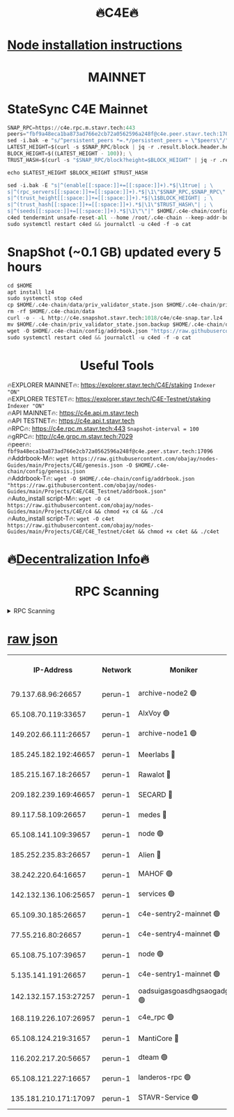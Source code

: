 <h1 align="center"> 🔥C4E🔥</h1>

[Node installation instructions](https://github.com/obajay/nodes-Guides/tree/main/Projects/C4E)
=

<h1 align="center"> MAINNET</h1>

# StateSync C4E Mainnet
```python
SNAP_RPC=https://c4e.rpc.m.stavr.tech:443
peers="fbf9a48eca1ba873ad766e2cb72a0562596a248f@c4e.peer.stavr.tech:17096"
sed -i.bak -e "s/^persistent_peers *=.*/persistent_peers = \"$peers\"/" $HOME/.c4e-chain/config/config.toml
LATEST_HEIGHT=$(curl -s $SNAP_RPC/block | jq -r .result.block.header.height); \
BLOCK_HEIGHT=$((LATEST_HEIGHT - 100)); \
TRUST_HASH=$(curl -s "$SNAP_RPC/block?height=$BLOCK_HEIGHT" | jq -r .result.block_id.hash)

echo $LATEST_HEIGHT $BLOCK_HEIGHT $TRUST_HASH

sed -i.bak -E "s|^(enable[[:space:]]+=[[:space:]]+).*$|\1true| ; \
s|^(rpc_servers[[:space:]]+=[[:space:]]+).*$|\1\"$SNAP_RPC,$SNAP_RPC\"| ; \
s|^(trust_height[[:space:]]+=[[:space:]]+).*$|\1$BLOCK_HEIGHT| ; \
s|^(trust_hash[[:space:]]+=[[:space:]]+).*$|\1\"$TRUST_HASH\"| ; \
s|^(seeds[[:space:]]+=[[:space:]]+).*$|\1\"\"|" $HOME/.c4e-chain/config/config.toml
c4ed tendermint unsafe-reset-all --home /root/.c4e-chain --keep-addr-book
sudo systemctl restart c4ed && journalctl -u c4ed -f -o cat
```
# SnapShot (~0.1 GB) updated every 5 hours
```python
cd $HOME
apt install lz4
sudo systemctl stop c4ed
cp $HOME/.c4e-chain/data/priv_validator_state.json $HOME/.c4e-chain/priv_validator_state.json.backup
rm -rf $HOME/.c4e-chain/data
curl -o - -L http://c4e.snapshot.stavr.tech:1018/c4e/c4e-snap.tar.lz4 | lz4 -c -d - | tar -x -C $HOME/.c4e-chain --strip-components 2
mv $HOME/.c4e-chain/priv_validator_state.json.backup $HOME/.c4e-chain/data/priv_validator_state.json
wget -O $HOME/.c4e-chain/config/addrbook.json "https://raw.githubusercontent.com/obajay/nodes-Guides/main/Projects/C4E/addrbook.json"
sudo systemctl restart c4ed && journalctl -u c4ed -f -o cat
```
 <h1 align="center"> Useful Tools</h1>

🔥EXPLORER MAINNET🔥:  https://explorer.stavr.tech/C4E/staking            `Indexer "ON"` \
🔥EXPLORER TESTET🔥:   https://explorer.stavr.tech/C4E-Testnet/staking     `Indexer "ON"` \
🔥API MAINNET🔥:       https://c4e.api.m.stavr.tech \
🔥API TESTNET🔥:       https://c4e.api.t.stavr.tech \
🔥RPC🔥:               https://c4e.rpc.m.stavr.tech:443                  `Snapshot-interval = 100` \
🔥gRPC🔥:              http://c4e.grpc.m.stavr.tech:7029 \
🔥peer🔥:              `fbf9a48eca1ba873ad766e2cb72a0562596a248f@c4e.peer.stavr.tech:17096` \
🔥Addrbook-M🔥:    ```wget https://raw.githubusercontent.com/obajay/nodes-Guides/main/Projects/C4E/genesis.json -O $HOME/.c4e-chain/config/genesis.json``` \
🔥Addrbook-T🔥:    ```wget -O $HOME/.c4e-chain/config/addrbook.json "https://raw.githubusercontent.com/obajay/nodes-Guides/main/Projects/C4E/C4E_Testnet/addrbook.json"``` \
🔥Auto_install script-M🔥: ```wget -O c4 https://raw.githubusercontent.com/obajay/nodes-Guides/main/Projects/C4E/c4 && chmod +x c4 && ./c4``` \
🔥Auto_install script-T🔥: ```wget -O c4et https://raw.githubusercontent.com/obajay/nodes-Guides/main/Projects/C4E/C4E_Testnet/c4et && chmod +x c4et && ./c4et```

🔥[Decentralization Info](https://github.com/obajay/StateSync-snapshots/tree/main/Projects/C4E/Decentralization)🔥
=

<h1 align="center"> RPC Scanning</h1>

<details>
<summary>RPC Scanning</summary>

<h2 align="center"> We scan nodes in real time every 4 hours. And we provide the final result of RPC endpoints.
We cannot influence the operation of these nodes in any way. </h2>


```python
If Voting Power is higher than 0 --> then the Node is a validator of the network and may be subject to attack and be a potential threat to the chain.
```
```python
We marked such validators with a red symbol
```

</details>

[raw json](https://rpc-check.c4e.stavr.tech/c4e/rpc-c4e-result.json)
=



<table><tr><th>IP-Address</th><th>Network</th><th>Moniker</th><th>Latest Block Height</th><th>Earliest Block Height</th><th>Catching Up</th><th>Tx Index</th><th>Voting Power</th><th>Scan Time</th></tr><tr><td>79.137.68.96:26657</td><td>perun-1</td><td>archive-node2 🟢</td><td>7679945</td><td>1</td><td>False</td><td>on</td><td>0</td><td>2024-03-21T11:32:17.020790467UTC</td></tr><tr><td>65.108.70.119:33657</td><td>perun-1</td><td>AlxVoy 🟢</td><td>7679947</td><td>1</td><td>False</td><td>on</td><td>0</td><td>2024-03-21T11:32:30.759531432UTC</td></tr><tr><td>149.202.66.111:26657</td><td>perun-1</td><td>archive-node1 🟢</td><td>7679949</td><td>1</td><td>False</td><td>on</td><td>0</td><td>2024-03-21T11:32:47.015579686UTC</td></tr><tr><td>185.245.182.192:46657</td><td>perun-1</td><td>Meerlabs 🔴</td><td>7679950</td><td>1051501</td><td>False</td><td>on</td><td>344615</td><td>2024-03-21T11:32:52.059995194UTC</td></tr><tr><td>185.215.167.18:26657</td><td>perun-1</td><td>Rawalot 🔴</td><td>7679952</td><td>1090501</td><td>False</td><td>on</td><td>450091</td><td>2024-03-21T11:33:02.887140300UTC</td></tr><tr><td>209.182.239.169:46657</td><td>perun-1</td><td>SECARD 🔴</td><td>7679949</td><td>2616101</td><td>False</td><td>off</td><td>749308</td><td>2024-03-21T11:32:42.383928850UTC</td></tr><tr><td>89.117.58.109:26657</td><td>perun-1</td><td>medes 🔴</td><td>7679951</td><td>2826001</td><td>False</td><td>off</td><td>891025</td><td>2024-03-21T11:32:58.525789837UTC</td></tr><tr><td>65.108.141.109:39657</td><td>perun-1</td><td>node 🟢</td><td>7679945</td><td>5303301</td><td>False</td><td>on</td><td>0</td><td>2024-03-21T11:32:19.380686517UTC</td></tr><tr><td>185.252.235.83:26657</td><td>perun-1</td><td>Alien 🔴</td><td>7679950</td><td>6502501</td><td>False</td><td>on</td><td>648215</td><td>2024-03-21T11:32:47.277807254UTC</td></tr><tr><td>38.242.220.64:16657</td><td>perun-1</td><td>MAHOF 🟢</td><td>7679949</td><td>6885501</td><td>False</td><td>on</td><td>0</td><td>2024-03-21T11:32:44.708559896UTC</td></tr><tr><td>142.132.136.106:25657</td><td>perun-1</td><td>services 🟢</td><td>7679947</td><td>7012001</td><td>False</td><td>on</td><td>0</td><td>2024-03-21T11:32:33.327395676UTC</td></tr><tr><td>65.109.30.185:26657</td><td>perun-1</td><td>c4e-sentry2-mainnet 🟢</td><td>7679950</td><td>7284001</td><td>False</td><td>on</td><td>0</td><td>2024-03-21T11:32:51.758272521UTC</td></tr><tr><td>77.55.216.80:26657</td><td>perun-1</td><td>c4e-sentry4-mainnet 🟢</td><td>7679947</td><td>7297001</td><td>False</td><td>on</td><td>0</td><td>2024-03-21T11:32:30.458435993UTC</td></tr><tr><td>65.108.75.107:39657</td><td>perun-1</td><td>node 🟢</td><td>7679947</td><td>7300001</td><td>False</td><td>on</td><td>0</td><td>2024-03-21T11:32:33.671635493UTC</td></tr><tr><td>5.135.141.191:26657</td><td>perun-1</td><td>c4e-sentry1-mainnet 🟢</td><td>7679945</td><td>7300501</td><td>False</td><td>on</td><td>0</td><td>2024-03-21T11:32:16.135084103UTC</td></tr><tr><td>142.132.157.153:27257</td><td>perun-1</td><td>oadsuigasgoasdhgsaogadg 🟢</td><td>7679944</td><td>7574001</td><td>False</td><td>on</td><td>0</td><td>2024-03-21T11:32:13.833412593UTC</td></tr><tr><td>168.119.226.107:26957</td><td>perun-1</td><td>c4e_rpc 🟢</td><td>7679946</td><td>7579946</td><td>False</td><td>on</td><td>0</td><td>2024-03-21T11:32:23.645826758UTC</td></tr><tr><td>65.108.124.219:31657</td><td>perun-1</td><td>MantiCore 🔴</td><td>7679947</td><td>7579947</td><td>False</td><td>off</td><td>729955</td><td>2024-03-21T11:32:30.070222800UTC</td></tr><tr><td>116.202.217.20:56657</td><td>perun-1</td><td>dteam 🟢</td><td>7679945</td><td>7660701</td><td>False</td><td>on</td><td>0</td><td>2024-03-21T11:32:16.693978555UTC</td></tr><tr><td>65.108.121.227:16657</td><td>perun-1</td><td>landeros-rpc 🟢</td><td>7679945</td><td>7674301</td><td>False</td><td>on</td><td>0</td><td>2024-03-21T11:32:16.459920245UTC</td></tr><tr><td>135.181.210.171:17097</td><td>perun-1</td><td>STAVR-Service 🟢</td><td>7679948</td><td>7678701</td><td>False</td><td>on</td><td>0</td><td>2024-03-21T11:32:34.001976324UTC</td></tr></table>
